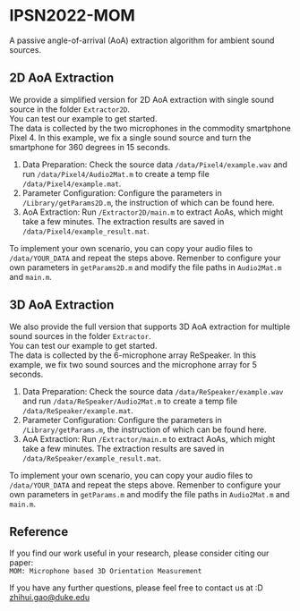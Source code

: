 # IPSN2022-MOM
A passive angle-of-arrival (AoA) extraction algorithm for ambient sound sources.

## 2D AoA Extraction
We provide a simplified version for 2D AoA extraction with single sound source in the folder `Extractor2D`.\
You can test our example to get started.\
The data is collected by the two microphones in the commodity smartphone Pixel 4.
In this example, we fix a single sound source and turn the smartphone for 360 degrees in 15 seconds.

1. Data Preparation: Check the source data `/data/Pixel4/example.wav` and run `/data/Pixel4/Audio2Mat.m` to create a temp file `/data/Pixel4/example.mat`.
2. Parameter Configuration: Configure the parameters in `/Library/getParams2D.m`, the instruction of which can be found here.
3. AoA Extraction: Run `/Extractor2D/main.m` to extract AoAs, which might take a few minutes. The extraction results are saved in `/data/Pixel4/example_result.mat`.

To implement your own scenario, you can copy your audio files to `/data/YOUR_DATA` and repeat the steps above.
Remenber to configure your own parameters in `getParams2D.m` and modify the file paths in `Audio2Mat.m` and `main.m`.

## 3D AoA Extraction
We also provide the full version that supports 3D AoA extraction for multiple sound sources in the folder `Extractor`.\
You can test our example to get started.\
The data is collected by the 6-microphone array ReSpeaker.
In this example, we fix two sound sources and the microphone array for 5 seconds.

1. Data Preparation: Check the source data `/data/ReSpeaker/example.wav` and run `/data/ReSpeaker/Audio2Mat.m` to create a temp file `/data/ReSpeaker/example.mat`.
2. Parameter Configuration: Configure the parameters in `/Library/getParams.m`, the instruction of which can be found here.
3. AoA Extraction: Run `/Extractor/main.m` to extract AoAs, which might take a few minutes. The extraction results are saved in `/data/ReSpeaker/example_result.mat`.

To implement your own scenario, you can copy your audio files to `/data/YOUR_DATA` and repeat the steps above.
Remenber to configure your own parameters in `getParams.m` and modify the file paths in `Audio2Mat.m` and `main.m`.

## Reference
If you find our work useful in your research, please consider citing our paper:\
`MOM: Microphone based 3D Orientation Measurement`

If you have any further questions, please feel free to contact us at :D\
zhihui.gao@duke.edu
